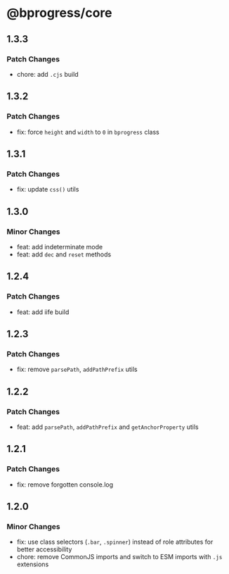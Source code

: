 # @bprogress/core

## 1.3.3

### Patch Changes

- chore: add `.cjs` build

## 1.3.2

### Patch Changes

- fix: force `height` and `width` to `0` in `bprogress` class

## 1.3.1

### Patch Changes

- fix: update `css()` utils

## 1.3.0

### Minor Changes

- feat: add indeterminate mode
- feat: add `dec` and `reset` methods

## 1.2.4

### Patch Changes

- feat: add iife build

## 1.2.3

### Patch Changes

- fix: remove `parsePath`, `addPathPrefix` utils

## 1.2.2

### Patch Changes

- feat: add `parsePath`, `addPathPrefix` and `getAnchorProperty` utils

## 1.2.1

### Patch Changes

- fix: remove forgotten console.log

## 1.2.0

### Minor Changes

- fix: use class selectors (`.bar`, `.spinner`) instead of role attributes for better accessibility
- chore: remove CommonJS imports and switch to ESM imports with `.js` extensions
